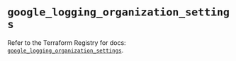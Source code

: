 # `google_logging_organization_settings`

Refer to the Terraform Registry for docs: [`google_logging_organization_settings`](https://registry.terraform.io/providers/hashicorp/google/6.27.0/docs/resources/logging_organization_settings).

